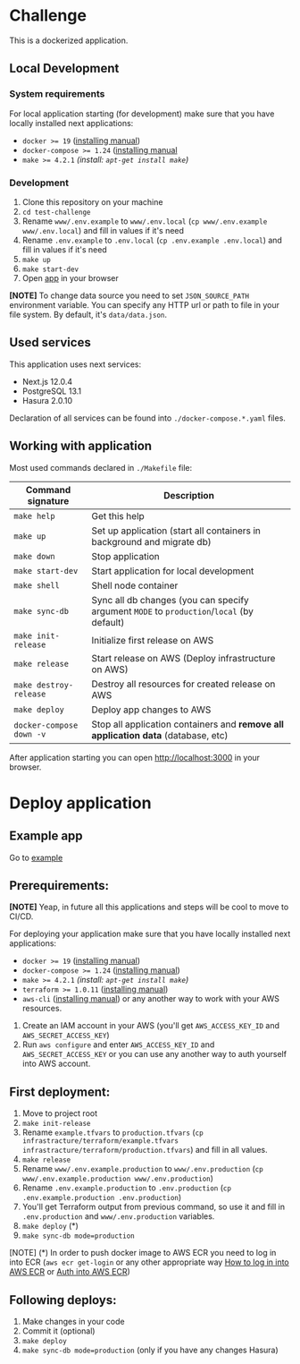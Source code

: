 # Challenge

This is a dockerized application.

## Local Development

### System requirements

For local application starting (for development) make sure that you have locally installed next applications:
- `docker >= 19`
	([installing manual](https://docs.docker.com/engine/install/ubuntu/))
- `docker-compose >= 1.24` ([installing manual](https://docs.docker.com/compose/install/)
- `make >= 4.2.1` _(install: `apt-get install make`)_

### Development

1. Clone this repository on your machine
2. `cd test-challenge`
3. Rename `www/.env.example` to `www/.env.local` (`cp www/.env.example www/.env.local`) and fill in values if it's need
4. Rename `.env.example` to `.env.local` (`cp .env.example .env.local`) and fill in values if it's need
5. `make up`
6. `make start-dev`
7.  Open [app](http://localhost:3000/) in your browser

**[NOTE]** To change data source you need to set `JSON_SOURCE_PATH` environment variable. You can specify any HTTP
url or path to file in your file system. By default, it's `data/data.json`.

## Used services

This application uses next services:

- Next.js 12.0.4
- PostgreSQL 13.1
- Hasura 2.0.10

Declaration of all services can be found into `./docker-compose.*.yaml` files.

## Working with application

Most used commands declared in `./Makefile` file:

| Command signature        | Description                                                                               |
| ------------------------ | ----------------------------------------------------------------------------------------- |
| `make help`              | Get this help                                                                             |
| `make up`                | Set up application (start all containers in background and migrate db)                    |
| `make down`              | Stop application                                                                          |
| `make start-dev`         | Start application for local development                                                   |  |
| `make shell`             | Shell node container                                                                      |  |
| `make sync-db`           | Sync all db changes (you can specify argument `MODE` to `production`/`local` (by default) |
| `make init-release`      | Initialize first release on AWS                                                           |
| `make release`           | Start release on AWS (Deploy infrastructure on AWS)                                       |
| `make destroy-release`   | Destroy all resources for created release on AWS                                          |
| `make deploy`            | Deploy app changes to AWS                                                                 |
| `docker-compose down -v` | Stop all application containers and **remove all application data** (database, etc)       |

After application starting you can open [http://localhost:3000](http://localhost:3000) in your browser.

# Deploy application

## Example app

Go to [example](http://app-lb-1413657223.us-west-2.elb.amazonaws.com)

## Prerequirements:

**[NOTE]** Yeap, in future all this applications and steps will be cool to move to CI/CD.

For deploying your application make sure that you have locally installed next applications:
- `docker >= 19`
	([installing manual](https://docs.docker.com/engine/install/ubuntu/))
- `docker-compose >= 1.24` ([installing manual](https://docs.docker.com/compose/install/))
- `make >= 4.2.1` _(install: `apt-get install make`)_
- `terraform >= 1.0.11` ([installing manual](https://www.terraform.io/downloads.html))
- `aws-cli` ([installing manual](https://docs.aws.amazon.com/cli/latest/userguide/getting-started-install.html)) or any another way to work with your AWS resources.

1. Create an IAM account in your AWS (you'll get `AWS_ACCESS_KEY_ID` and `AWS_SECRET_ACCESS_KEY`)
2. Run `aws configure` and enter `AWS_ACCESS_KEY_ID` and `AWS_SECRET_ACCESS_KEY` or you can use any another way to auth yourself into AWS account.

## First deployment:

1. Move to project root
2. `make init-release`
3. Rename `example.tfvars` to `production.tfvars` (`cp infrastracture/terraform/example.tfvars infrastracture/terraform/production.tfvars`) and fill in all values.
4. `make release`
5. Rename `www/.env.example.production` to `www/.env.production` (`cp www/.env.example.production www/.env.production`)
5. Rename `.env.example.production` to `.env.production` (`cp .env.example.production .env.production`)
6. You'll get Terraform output from previous command, so use it and fill in `.env.production` and `www/.env.production` variables.
7. `make deploy` (*)
8. `make sync-db mode=production`

[NOTE] (*) In order to push docker image to AWS ECR you need to log in into ECR (`aws ecr get-login` or any other appropriate way [How to log in into AWS ECR](https://serverfault.com/questions/1004915/what-is-the-proper-way-to-log-in-to-ecr) or [Auth into AWS ECR](https://docs.aws.amazon.com/AmazonECR/latest/userguide/getting-started-cli.html#cli-authenticate-registry))

## Following deploys:

1. Make changes in your code
2. Commit it (optional)
3. `make deploy`
4. `make sync-db mode=production` (only if you have any changes Hasura)